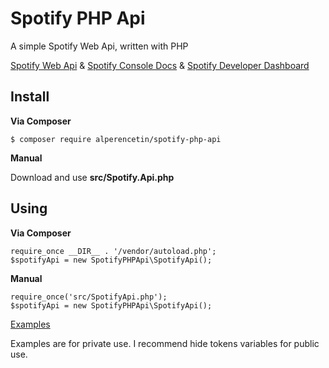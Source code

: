 # Spotify PHP Api
A simple Spotify Web Api, written with PHP

[Spotify Web Api](https://developer.spotify.com/documentation/web-api/guides/) & [Spotify Console Docs](https://developer.spotify.com/console/) & [Spotify Developer Dashboard](https://developer.spotify.com/dashboard/)
## Install
**Via Composer**

    $ composer require alperencetin/spotify-php-api
**Manual**

Download and use **src/Spotify.Api.php**

## Using
**Via Composer**

    require_once __DIR__ . '/vendor/autoload.php';
    $spotifyApi = new SpotifyPHPApi\SpotifyApi();
**Manual**

    require_once('src/SpotifyApi.php');
    $spotifyApi = new SpotifyPHPApi\SpotifyApi();

[Examples](tests)

Examples are for private use. I recommend hide tokens variables for public use.
